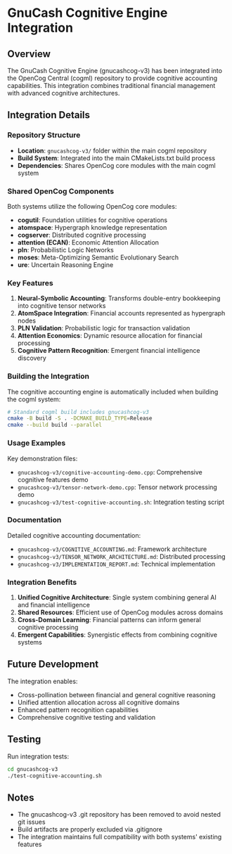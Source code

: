 # GnuCash Cognitive Engine Integration

## Overview

The GnuCash Cognitive Engine (gnucashcog-v3) has been integrated into the OpenCog Central (cogml) repository to provide cognitive accounting capabilities. This integration combines traditional financial management with advanced cognitive architectures.

## Integration Details

### Repository Structure
- **Location**: `gnucashcog-v3/` folder within the main cogml repository
- **Build System**: Integrated into the main CMakeLists.txt build process
- **Dependencies**: Shares OpenCog core modules with the main cogml system

### Shared OpenCog Components

Both systems utilize the following OpenCog core modules:
- **cogutil**: Foundation utilities for cognitive operations
- **atomspace**: Hypergraph knowledge representation
- **cogserver**: Distributed cognitive processing
- **attention (ECAN)**: Economic Attention Allocation
- **pln**: Probabilistic Logic Networks
- **moses**: Meta-Optimizing Semantic Evolutionary Search
- **ure**: Uncertain Reasoning Engine

### Key Features

1. **Neural-Symbolic Accounting**: Transforms double-entry bookkeeping into cognitive tensor networks
2. **AtomSpace Integration**: Financial accounts represented as hypergraph nodes
3. **PLN Validation**: Probabilistic logic for transaction validation
4. **Attention Economics**: Dynamic resource allocation for financial processing
5. **Cognitive Pattern Recognition**: Emergent financial intelligence discovery

### Building the Integration

The cognitive accounting engine is automatically included when building the cogml system:

```bash
# Standard cogml build includes gnucashcog-v3
cmake -B build -S . -DCMAKE_BUILD_TYPE=Release
cmake --build build --parallel
```

### Usage Examples

Key demonstration files:
- `gnucashcog-v3/cognitive-accounting-demo.cpp`: Comprehensive cognitive features demo
- `gnucashcog-v3/tensor-network-demo.cpp`: Tensor network processing demo
- `gnucashcog-v3/test-cognitive-accounting.sh`: Integration testing script

### Documentation

Detailed cognitive accounting documentation:
- `gnucashcog-v3/COGNITIVE_ACCOUNTING.md`: Framework architecture
- `gnucashcog-v3/TENSOR_NETWORK_ARCHITECTURE.md`: Distributed processing
- `gnucashcog-v3/IMPLEMENTATION_REPORT.md`: Technical implementation

### Integration Benefits

1. **Unified Cognitive Architecture**: Single system combining general AI and financial intelligence
2. **Shared Resources**: Efficient use of OpenCog modules across domains
3. **Cross-Domain Learning**: Financial patterns can inform general cognitive processing
4. **Emergent Capabilities**: Synergistic effects from combining cognitive systems

## Future Development

The integration enables:
- Cross-pollination between financial and general cognitive reasoning
- Unified attention allocation across all cognitive domains
- Enhanced pattern recognition capabilities
- Comprehensive cognitive testing and validation

## Testing

Run integration tests:
```bash
cd gnucashcog-v3
./test-cognitive-accounting.sh
```

## Notes

- The gnucashcog-v3 .git repository has been removed to avoid nested git issues
- Build artifacts are properly excluded via .gitignore
- The integration maintains full compatibility with both systems' existing features